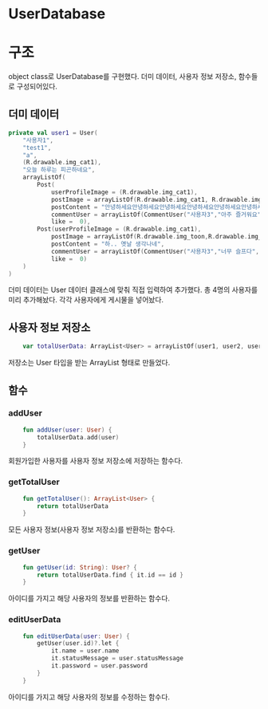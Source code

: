 UserDatabase
=
# 구조
object class로 UserDatabase를 구현했다.
더미 데이터, 사용자 정보 저장소, 함수들로 구성되어있다.

## 더미 데이터
```kotlin
private val user1 = User(
    "사용자1",
    "test1",
    "a",
    (R.drawable.img_cat1),
    "오늘 하루는 피곤하네요",
    arrayListOf(
        Post(
            userProfileImage = (R.drawable.img_cat1),
            postImage = arrayListOf(R.drawable.img_cat1, R.drawable.img_cat2,R.drawable.img_cat3,R.drawable.img_cat4),
            postContent = "안녕하세요안녕하세요안녕하세요안녕하세요안녕하세요안녕하세요안녕하세요안녕하세요안녕하세요",
            commentUser = arrayListOf(CommentUser("사용자3","아주 즐거워요",(R.drawable.img_cat2))),
            like =  0),
        Post(userProfileImage = (R.drawable.img_cat1),
            postImage = arrayListOf(R.drawable.img_toon,R.drawable.img_toon2,R.drawable.img_toon3,R.drawable.img_toon4,R.drawable.img_toon5),
            postContent = "하.. 옛날 생각나네",
            commentUser = arrayListOf(CommentUser("사용자3","너무 슬프다",(R.drawable.img_cat2))),
            like =  0)
    )
)
```
더미 데이터는 User 데이터 클래스에 맞춰 직접 입력하여 추가했다.
총 4명의 사용자를 미리 추가해놨다.
각각 사용자에게 게시물을 넣어놨다.

## 사용자 정보 저장소
```kotlin
    var totalUserData: ArrayList<User> = arrayListOf(user1, user2, user3, user4)
```
저장소는 User 타입을 받는 ArrayList 형태로 만들었다.

## 함수
### addUser
```kotlin
    fun addUser(user: User) {
        totalUserData.add(user)
    }
```
회원가입한 사용자를 사용자 정보 저장소에 저장하는 함수다.

### getTotalUser
```kotlin
    fun getTotalUser(): ArrayList<User> {
        return totalUserData
    }
```
모든 사용자 정보(사용자 정보 저장소)를 반환하는 함수다.

### getUser
```kotlin
    fun getUser(id: String): User? {
        return totalUserData.find { it.id == id }
    }
```
아이디를 가지고 해당 사용자의 정보를 반환하는 함수다.

### editUserData
```kotlin
    fun editUserData(user: User) {
        getUser(user.id)?.let {
            it.name = user.name
            it.statusMessage = user.statusMessage
            it.password = user.password
        }
    }
```
아이디를 가지고 해당 사용자의 정보를 수정하는 함수다.
